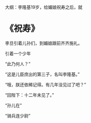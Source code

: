 

大纲：李隆基19岁，给媚娘祝寿之后，就

# 《祝寿》

李旦引着儿孙们，到媚娘跟前齐齐施礼。

引着一个少年



“此乃何人？”

“这是儿臣庶出的第三子，名叫李隆基。”

“哦，朕还依稀记得。有几年没见过了吧？”

“回陛下：十二年未见了。”

“孙儿在”

“骑兵连少尉”
